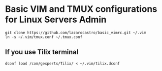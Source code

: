 # Basic VIM and TMUX configurations for Linux Servers Admin

```console
git clone https://github.com/lazarocastro/basic_vimrc.git ~/.vim
ln -s ~/.vim/tmux.conf ~/.tmux.conf
```

## If you use Tilix terminal
```
dconf load /com/gexperts/Tilix/ < ~/.vim/tilix.dconf
```
